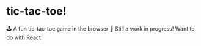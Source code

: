 # tic-tac-toe!
🕹 A fun tic-tac-toe game in the browser 🚀
Still a work in progress!
Want to do with React
